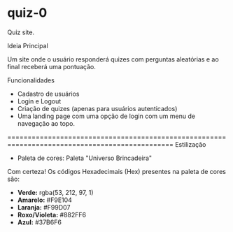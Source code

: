 # quiz-0
Quiz site.

Ideia Principal

Um site onde o usuário responderá quizes com perguntas aleatórias e ao final receberá uma pontuação.

Funcionalidades
- Cadastro de usuários
- Login e Logout
- Criação de quizes (apenas para usuários autenticados)
- Uma landing page com uma opção de login com um menu de navegação ao topo.

===============================================================================================
Estilização
- Paleta de cores:
    Paleta "Universo Brincadeira"

Com certeza! Os códigos Hexadecimais (Hex) presentes na paleta de cores são:

* **Verde:** rgba(53, 212, 97, 1)
* **Amarelo:** #F9E104
* **Laranja:** #F99D07
* **Roxo/Violeta:** #882FF6
* **Azul:** #37B6F6